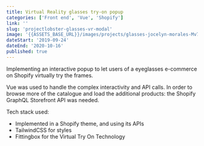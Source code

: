 ```yaml
---
title: Virtual Reality glasses try-on popup
categories: ['Front end', 'Vue', 'Shopify']
link: ''
slug: 'projectlobster-glasses-vr-modal'
image: '{{ASSETS_BASE_URL}}/images/projects/glasses-jocelyn-morales-Mv7kokwzIMw-unsplash.jpg'
dateStart: '2019-09-24'
dateEnd: '2020-10-16'
published: true
---
```


Implementing an interactive popup to let users of a eyeglasses e-commerce on Shopify virtually try the frames.

Vue was used to handle the complex interactivity and API calls. In order to browse more of the catalogue and load the additional products: the Shopify GraphQL Storefront API was needed.

Tech stack used:

<ul class="pl-6 list-disc">
  <li>
    <tech-iccon tech="shopify"></tech-iccon>
    <span>Implemented in a Shopify theme, and using its APIs</span>
  </li>
  <li>
    <tech-iccon tech="tailwindcss"></tech-iccon>
    <span>TailwindCSS for styles</span>
  </li>
  <li>Fittingbox for the Virtual Try On Technology</li>
</ul>
